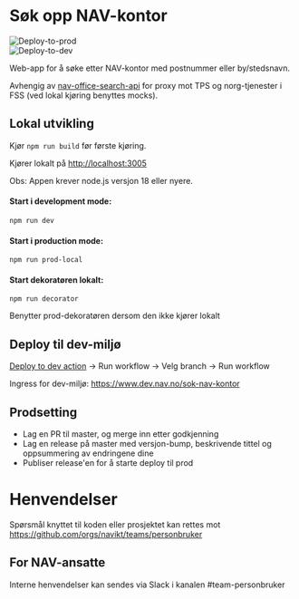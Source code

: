 # Søk opp NAV-kontor

![Deploy-to-prod](https://github.com/navikt/nav-office-search/workflows/Deploy-to-prod/badge.svg) <br>
![Deploy-to-dev](https://github.com/navikt/nav-office-search/workflows/Deploy-to-dev/badge.svg) <br>

Web-app for å søke etter NAV-kontor med postnummer eller by/stedsnavn.

Avhengig av [nav-office-search-api](https://github.com/navikt/nav-office-search-api) for proxy mot TPS og norg-tjenester i FSS (ved lokal kjøring benyttes mocks).

## Lokal utvikling

Kjør `npm run build` før første kjøring.

Kjører lokalt på [http://localhost:3005](http://localhost:3005)

Obs: Appen krever node.js versjon 18 eller nyere.

#### Start i development mode:

`npm run dev`

#### Start i production mode:

`npm run prod-local`

#### Start dekoratøren lokalt:

`npm run decorator`

Benytter prod-dekoratøren dersom den ikke kjører lokalt

## Deploy til dev-miljø

[Deploy to dev action](https://github.com/navikt/nav-office-search/actions/workflows/deploy.dev.yml) -> Run workflow -> Velg branch -> Run workflow

Ingress for dev-miljø: https://www.dev.nav.no/sok-nav-kontor

## Prodsetting

- Lag en PR til master, og merge inn etter godkjenning
- Lag en release på master med versjon-bump, beskrivende tittel og oppsummering av endringene dine
- Publiser release'en for å starte deploy til prod

# Henvendelser

Spørsmål knyttet til koden eller prosjektet kan rettes mot https://github.com/orgs/navikt/teams/personbruker

## For NAV-ansatte

Interne henvendelser kan sendes via Slack i kanalen #team-personbruker
